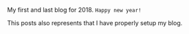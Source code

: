 My first and last blog for 2018. `Happy new year!`

This posts also represents that I have properly setup my blog.
